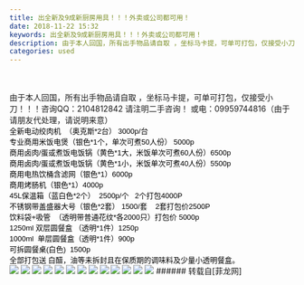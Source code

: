 ```yaml
---
title: 出全新及9成新厨房用具！！！外卖或公司都可用！
date: 2018-11-22 15:32
keywords: 出全新及9成新厨房用具！！！外卖或公司都可用！
description: 由于本人回国，所有出手物品请自取 ，坐标马卡提，可单可打包，仅接受小刀！！！咨询QQ：2104812842 请注明二手咨询！ 或电：09959744816（由于请朋友代处理，请说明来意）全新电动绞肉机  （奥克斯*2台） 3000p/台专业商用米饭电煲（银色*1个，单次可煮50人份） 5000p商用卤肉/蛋或煮饭电饭锅（黄色*1大，米饭单次可煮60人份）6500p商用卤肉/蛋或煮饭电饭锅（黄色*1小，米饭单次可煮40人份）5500p商用电热饮桶含滤网（银色*1）6000p商用烤肠机（银色*1）4000p45L保温箱（蓝白色*2个）  2500p/个   2个打包4000P不锈钢带盖盛器大号（银色*2套） 1500/套    2套打包价2500P饮料袋+吸管  （透明带普通花纹*各2000只）打包价 5000p1250ml 双层圆餐盒 （透明*1件）1250p1000ml  单层圆餐盒（透明*1件）900p可拆圆餐桌(白色)  1500p全部打包送 白醋，油等未拆封且在保质期的调味料及少量小透明餐盒。
categories: used
---
```

<td class="t_f" id="postmessage_2331614">

<br/>
<br/>
由于本人回国，所有出手物品请自取 ，坐标马卡提，可单可打包，仅接受小刀！！！咨询QQ：2104812842 请注明二手咨询！ 或电：09959744816（由于请朋友代处理，请说明来意）<br/>
<font color="#000"><font face="Tahoma, sans-serif, Arial, Helvetica"><font style="font-size:13px">全新电动绞肉机  （奥克斯*2台） 3000p/台</font></font></font><br/>
<font color="#000"><font face="Tahoma, sans-serif, Arial, Helvetica"><font style="font-size:13px">专业商用米饭电煲（银色*1个，单次可煮50人份） 5000p</font></font></font><br/>
<font color="#000"><font face="Tahoma, sans-serif, Arial, Helvetica"><font style="font-size:13px">商用卤肉/蛋或煮饭电饭锅（黄色*1大，米饭单次可煮60人份）6500p</font></font></font><br/>
<font color="#000"><font face="Tahoma, sans-serif, Arial, Helvetica"><font style="font-size:13px">商用卤肉/蛋或煮饭电饭锅（黄色*1小，米饭单次可煮40人份）5500p</font></font></font><br/>
<font color="#000"><font face="Tahoma, sans-serif, Arial, Helvetica"><font style="font-size:13px">商用电热饮桶含滤网（银色*1）6000p</font></font></font><br/>
<font color="#000"><font face="Tahoma, sans-serif, Arial, Helvetica"><font style="font-size:13px">商用烤肠机（银色*1）4000p</font></font></font><br/>
<font color="#000"><font face="Tahoma, sans-serif, Arial, Helvetica"><font style="font-size:13px">45L保温箱（蓝白色*2个）  2500p/个   2个打包4000P</font></font></font><br/>
<font color="#000"><font face="Tahoma, sans-serif, Arial, Helvetica"><font style="font-size:13px">不锈钢带盖盛器大号（银色*2套） 1500/套    2套打包价2500P</font></font></font><br/>
<font color="#000"><font face="Tahoma, sans-serif, Arial, Helvetica"><font style="font-size:13px">饮料袋+吸管  （透明带普通花纹*各2000只）打包价 5000p</font></font></font><br/>
<font color="#000"><font face="Tahoma, sans-serif, Arial, Helvetica"><font style="font-size:13px">1250ml 双层圆餐盒 （透明*1件）1250p</font></font></font><br/>
<font color="#000"><font face="Tahoma, sans-serif, Arial, Helvetica"><font style="font-size:13px">1000ml  单层圆餐盒（透明*1件）900p</font></font></font><br/>
<font color="#000"><font face="Tahoma, sans-serif, Arial, Helvetica"><font style="font-size:13px">可拆圆餐桌(白色)  1500p</font></font></font><br/>
<font color="#000"><font face="Tahoma, sans-serif, Arial, Helvetica"><font style="font-size:13px">全部打包送 白醋，油等未拆封且在保质期的调味料及少量小透明餐盒。</font></font></font><br/>

<img aid="1003447" data-cf-modified-62e286cd2157b7b1a4996321-="" file="data/attachment/forum/201811/22/153657vhqcqolhzc2ceckq.jpg.thumb.jpg" id="aimg_1003447" inpost="1" onclick="" onmouseover="" src="http://www.flw.ph/data/attachment/forum/201811/22/153657vhqcqolhzc2ceckq.jpg" style="cursor:pointer" zoomfile="data/attachment/forum/201811/22/153657vhqcqolhzc2ceckq.jpg"/>



<img aid="1003446" data-cf-modified-62e286cd2157b7b1a4996321-="" file="data/attachment/forum/201811/22/153656pm9o1lldddmy191p.jpg.thumb.jpg" id="aimg_1003446" inpost="1" onclick="" onmouseover="" src="http://www.flw.ph/data/attachment/forum/201811/22/153656pm9o1lldddmy191p.jpg" style="cursor:pointer" zoomfile="data/attachment/forum/201811/22/153656pm9o1lldddmy191p.jpg"/>



<img aid="1003445" data-cf-modified-62e286cd2157b7b1a4996321-="" file="data/attachment/forum/201811/22/153656z8nlz6yg1q5x8xla.jpg.thumb.jpg" id="aimg_1003445" inpost="1" onclick="" onmouseover="" src="http://www.flw.ph/data/attachment/forum/201811/22/153656z8nlz6yg1q5x8xla.jpg" style="cursor:pointer" zoomfile="data/attachment/forum/201811/22/153656z8nlz6yg1q5x8xla.jpg"/>



<img aid="1003444" data-cf-modified-62e286cd2157b7b1a4996321-="" file="data/attachment/forum/201811/22/153655l3li35kzjb3n3s1n.jpg.thumb.jpg" id="aimg_1003444" inpost="1" onclick="" onmouseover="" src="http://www.flw.ph/data/attachment/forum/201811/22/153655l3li35kzjb3n3s1n.jpg" style="cursor:pointer" zoomfile="data/attachment/forum/201811/22/153655l3li35kzjb3n3s1n.jpg"/>



<img aid="1003443" data-cf-modified-62e286cd2157b7b1a4996321-="" file="data/attachment/forum/201811/22/153655nlk00k552159010c.jpg.thumb.jpg" id="aimg_1003443" inpost="1" onclick="" onmouseover="" src="http://www.flw.ph/data/attachment/forum/201811/22/153655nlk00k552159010c.jpg" style="cursor:pointer" zoomfile="data/attachment/forum/201811/22/153655nlk00k552159010c.jpg"/>



<img aid="1003442" data-cf-modified-62e286cd2157b7b1a4996321-="" file="data/attachment/forum/201811/22/153654vro59oie2f592os9.jpg.thumb.jpg" id="aimg_1003442" inpost="1" onclick="" onmouseover="" src="http://www.flw.ph/data/attachment/forum/201811/22/153654vro59oie2f592os9.jpg" style="cursor:pointer" zoomfile="data/attachment/forum/201811/22/153654vro59oie2f592os9.jpg"/>



<img aid="1003441" data-cf-modified-62e286cd2157b7b1a4996321-="" file="data/attachment/forum/201811/22/153654pup7ju45sz9zus59.jpg.thumb.jpg" id="aimg_1003441" inpost="1" onclick="" onmouseover="" src="http://www.flw.ph/data/attachment/forum/201811/22/153654pup7ju45sz9zus59.jpg" style="cursor:pointer" zoomfile="data/attachment/forum/201811/22/153654pup7ju45sz9zus59.jpg"/>



<img aid="1003440" data-cf-modified-62e286cd2157b7b1a4996321-="" file="data/attachment/forum/201811/22/153653os306xmtdkotkx71.jpg.thumb.jpg" id="aimg_1003440" inpost="1" onclick="" onmouseover="" src="http://www.flw.ph/data/attachment/forum/201811/22/153653os306xmtdkotkx71.jpg" style="cursor:pointer" zoomfile="data/attachment/forum/201811/22/153653os306xmtdkotkx71.jpg"/>



<img aid="1003439" data-cf-modified-62e286cd2157b7b1a4996321-="" file="data/attachment/forum/201811/22/153653wkh2hattwtekx8co.jpg.thumb.jpg" id="aimg_1003439" inpost="1" onclick="" onmouseover="" src="http://www.flw.ph/data/attachment/forum/201811/22/153653wkh2hattwtekx8co.jpg" style="cursor:pointer" zoomfile="data/attachment/forum/201811/22/153653wkh2hattwtekx8co.jpg"/>



<img aid="1003438" data-cf-modified-62e286cd2157b7b1a4996321-="" file="data/attachment/forum/201811/22/153652rphc2yuytdtkpkxk.jpg.thumb.jpg" id="aimg_1003438" inpost="1" onclick="" onmouseover="" src="http://www.flw.ph/data/attachment/forum/201811/22/153652rphc2yuytdtkpkxk.jpg" style="cursor:pointer" zoomfile="data/attachment/forum/201811/22/153652rphc2yuytdtkpkxk.jpg"/>



<img aid="1003437" data-cf-modified-62e286cd2157b7b1a4996321-="" file="data/attachment/forum/201811/22/153652bcnjzzh8g2bbzrnh.jpg.thumb.jpg" id="aimg_1003437" inpost="1" onclick="" onmouseover="" src="http://www.flw.ph/data/attachment/forum/201811/22/153652bcnjzzh8g2bbzrnh.jpg" style="cursor:pointer" zoomfile="data/attachment/forum/201811/22/153652bcnjzzh8g2bbzrnh.jpg"/>



<img aid="1003436" data-cf-modified-62e286cd2157b7b1a4996321-="" file="data/attachment/forum/201811/22/153651kz6jf0wy1090h11w.jpg.thumb.jpg" id="aimg_1003436" inpost="1" onclick="" onmouseover="" src="http://www.flw.ph/data/attachment/forum/201811/22/153651kz6jf0wy1090h11w.jpg" style="cursor:pointer" zoomfile="data/attachment/forum/201811/22/153651kz6jf0wy1090h11w.jpg"/>



<img aid="1003435" data-cf-modified-62e286cd2157b7b1a4996321-="" file="data/attachment/forum/201811/22/153651sc5cndrudctzia1c.jpg.thumb.jpg" id="aimg_1003435" inpost="1" onclick="" onmouseover="" src="http://www.flw.ph/data/attachment/forum/201811/22/153651sc5cndrudctzia1c.jpg" style="cursor:pointer" zoomfile="data/attachment/forum/201811/22/153651sc5cndrudctzia1c.jpg"/>


</td>
###### 转载自[菲龙网]